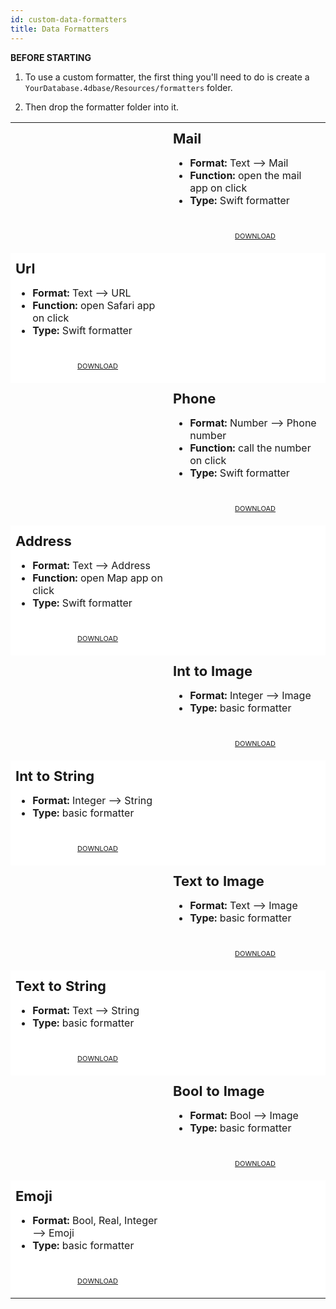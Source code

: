 ```yaml
---
id: custom-data-formatters
title: Data Formatters
---
```



<div markdown="1" class = "tips">

**BEFORE STARTING**

1. To use a custom formatter, the first thing you'll need to do is create a `YourDatabase.4dbase/Resources/formatters` folder.

2. Then drop the formatter folder into it.

</div>

<div markdown="1" style="height: auto;">
<table>
<col width="50%">
<col width="50%">

<!--BLOC1-->
 
  <tr>
  <td style="height: auto; vertical-align: middle;text-align: center; border-color: #FFFFFF">
  <img style="max-height: 300px; opacity: 0.2"src="../assets/en/template-formatters/formatter-mail.png" alt="" />
  </td>
  <td style="height: auto; vertical-align: middle;border-color: #FFFFFF">
  <h1 style="margin-top: 10px; font-size:22px">Mail</h1>
  <ul style="font-size:16px">
  <li><strong>Format:</strong> Text ⟶ Mail</li>
  <li><strong>Function:</strong> open the mail app on click</li>
  <li><strong>Type:</strong> Swift formatter</li>

  <div markdown="1" style="text-align: center; margin-top: 40px;">
  <a class="button" style="width: 50%; font-size: 11px" href="../assets/en/template-formatters/formatterMail.zip">DOWNLOAD</a></div>
  </td>
  </tr>

<!--BLOC2-->

  <tr>
  <td style="height: auto; vertical-align: middle;border-color: #FFFFFF;background-color: #FFFFFF">
  <h1 style="margin-top: 10px; font-size:22px">Url</h1>
  <ul style="font-size:16px">
  <li><strong>Format:</strong> Text ⟶ URL</li>
  <li><strong>Function:</strong> open Safari app on click</li>
  <li><strong>Type:</strong> Swift formatter</li>

  <div markdown="1" style="text-align: center; margin-top: 40px;">
  <a class="button" style="width: 50%; font-size: 11px" href="../assets/en/template-formatters/formatterUrl.zip">DOWNLOAD</a></div>
  </td>
  <td style="height: auto; vertical-align: middle;text-align: center; border-color: #FFFFFF;background-color: #FFFFFF">
  <img style="max-height: 300px; opacity: 0.2"src="../assets/en/template-formatters/formatter-link.png" alt="" />
  </td>
  </tr>

<!--BLOC3-->
    
  <tr>
  <td style="height: auto; vertical-align: middle;text-align: center; border-color: #FFFFFF">
  <img style="max-height: 300px; opacity: 0.2"src="../assets/en/template-formatters/formatter-phone.png" alt="" />
  </td>
  <td style="height: auto; vertical-align: middle;border-color: #FFFFFF">
  <h1 style="margin-top: 10px; font-size:22px">Phone</h1>
  <ul style="font-size:16px">
  <li><strong>Format:</strong> Number ⟶ Phone number</li>
  <li><strong>Function:</strong> call the number on click</li>
  <li><strong>Type:</strong> Swift formatter</li>

  <div markdown="1" style="text-align: center; margin-top: 40px;">
  <a class="button" style="width: 50%; font-size: 11px" href="../assets/en/template-formatters/formatterPhone.zip">DOWNLOAD</a></div>
  </td>
  </tr>

<!--BLOC4-->

  <tr>
  <td style="height: auto; vertical-align: middle;border-color: #FFFFFF;background-color: #FFFFFF">
  <h1 style="margin-top: 10px; font-size:22px">Address</h1>
  <ul style="font-size:16px">
  <li><strong>Format:</strong> Text ⟶ Address</li>
  <li><strong>Function:</strong> open Map app on click</li>
  <li><strong>Type:</strong> Swift formatter</li>

  <div markdown="1" style="text-align: center; margin-top: 40px;">
  <a class="button" style="width: 50%; font-size: 11px" href="../assets/en/template-formatters/formatterAddress.zip">DOWNLOAD</a></div>
  </td>
  <td style="height: auto; vertical-align: middle;text-align: center; border-color: #FFFFFF;background-color: #FFFFFF">
  <img style="max-height: 300px; opacity: 0.2"src="../assets/en/template-formatters/formatter-adress.png" alt="" />
  </td>
  </tr>

<!--BLOC5-->
    
  <tr>
  <td style="height: auto; vertical-align: middle;text-align: center; border-color: #FFFFFF">
  <img style="max-height: 300px; opacity: 0.2"src="../assets/en/template-formatters/formatter-Int-to-Image.png" alt="" />
  </td>
  <td style="height: auto; vertical-align: middle;border-color: #FFFFFF">
  <h1 style="margin-top: 10px; font-size:22px">Int to Image</h1>
  <ul style="font-size:16px">
  <li><strong>Format:</strong> Integer ⟶ Image</li>
  <li><strong>Type:</strong> basic formatter</li>

  <div markdown="1" style="text-align: center; margin-top: 40px;">
  <a class="button" style="width: 50%; font-size: 11px" href="../assets/en/template-formatters/formatterInttoImage.zip">DOWNLOAD</a></div>
  </td>
  </tr>

<!--BLOC6-->

  <tr>
  <td style="height: auto; vertical-align: middle;border-color: #FFFFFF;background-color: #FFFFFF">
  <h1 style="margin-top: 10px; font-size:22px">Int to String</h1>
  <ul style="font-size:16px">
  <li><strong>Format:</strong> Integer ⟶ String</li>
  <li><strong>Type:</strong> basic formatter</li>

  <div markdown="1" style="text-align: center; margin-top: 40px;">
  <a class="button" style="width: 50%; font-size: 11px" href="../assets/en/template-formatters/formatterInttoString.zip">DOWNLOAD</a></div>
  </td>
  <td style="height: auto; vertical-align: middle;text-align: center; border-color: #FFFFFF;background-color: #FFFFFF">
  <img style="max-height: 300px; opacity: 0.2"src="../assets/en/template-formatters/formatter-Int-to-String.png" alt="" />
  </td>
  </tr>

<!--BLOC7-->
    
  <tr>
  <td style="height: auto; vertical-align: middle;text-align: center; border-color: #FFFFFF">
  <img style="max-height: 300px; opacity: 0.2"src="../assets/en/template-formatters/formatter-text-to-Image.png" alt="" />
  </td>
  <td style="height: auto; vertical-align: middle;border-color: #FFFFFF">
  <h1 style="margin-top: 10px; font-size:22px">Text to Image</h1>
  <ul style="font-size:16px">
  <li><strong>Format:</strong> Text ⟶ Image</li>
  <li><strong>Type:</strong> basic formatter</li>

  <div markdown="1" style="text-align: center; margin-top: 40px;">
  <a class="button" style="width: 50%; font-size: 11px" href="../assets/en/template-formatters/formatterTexttoImage.zip">DOWNLOAD</a></div>
  </td>
  </tr>

<!--BLOC8-->

  <tr>
  <td style="height: auto; vertical-align: middle;border-color: #FFFFFF;background-color: #FFFFFF">
  <h1 style="margin-top: 10px; font-size:22px">Text to String</h1>
  <ul style="font-size:16px">
  <li><strong>Format:</strong> Text ⟶ String</li>
  <li><strong>Type:</strong> basic formatter</li>

  <div markdown="1" style="text-align: center; margin-top: 40px;">
  <a class="button" style="width: 50%; font-size: 11px" href="../assets/en/template-formatters/formatterTexttoString.zip">DOWNLOAD</a></div>
  </td>
  <td style="height: auto; vertical-align: middle;text-align: center; border-color: #FFFFFF;background-color: #FFFFFF">
  <img style="max-height: 300px; opacity: 0.2"src="../assets/en/template-formatters/formatter-text-to-string.png" alt="" />
  </td>
  </tr>

<!--BLOC9-->
    
  <tr>
  <td style="height: auto; vertical-align: middle;text-align: center; border-color: #FFFFFF">
  <img style="max-height: 300px; opacity: 0.2"src="../assets/en/template-formatters/formatter-Bool-to-Image.png" alt="" />
  </td>
  <td style="height: auto; vertical-align: middle;border-color: #FFFFFF">
  <h1 style="margin-top: 10px; font-size:22px">Bool to Image</h1>
  <ul style="font-size:16px">
  <li><strong>Format:</strong> Bool ⟶ Image</li>
  <li><strong>Type:</strong> basic formatter</li>

  <div markdown="1" style="text-align: center; margin-top: 40px;">
  <a class="button" style="width: 50%; font-size: 11px" href="../assets/en/template-formatters/formatterBooltoImage.zip">DOWNLOAD</a></div>
  </td>
  </tr>

<!--BLOC10-->

  <tr>
  <td style="height: auto; vertical-align: middle;border-color: #FFFFFF;background-color: #FFFFFF">
  <h1 style="margin-top: 10px; font-size:22px">Emoji</h1>
  <ul style="font-size:16px">
  <li><strong>Format:</strong> Bool, Real, Integer ⟶ Emoji</li>
  <li><strong>Type:</strong> basic formatter</li>


  <div markdown="1" style="text-align: center; margin-top: 40px;">
  <a class="button" style="width: 50%; font-size: 11px" href="../assets/en/template-formatters/formatterGenderEmoji.zip">DOWNLOAD</a></div>
  </td>
  <td style="height: auto; vertical-align: middle;text-align: center; border-color: #FFFFFF;background-color: #FFFFFF">
  <img style="max-height: 300px; opacity: 0.2"src="../assets/en/template-formatters/formatter-gender-emoji.png" alt="" />
  </td>
  </tr>

</table>
</div>



